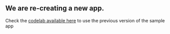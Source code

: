 ## We are re-creating a new app. 

Check the [codelab available here](https://pwafire.org/developer/codelabs/get-started-with-pwafireapp/) to use the previous version of the sample app
